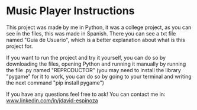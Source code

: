 # Music Player Instructions

This project was made by me in Python, it was a college project, as you can see in the files, this was made in Spanish. There you can see a txt file named "Guia de Usuario", which is a better explanation about what is this project for.

If you want to run the project and try it yourself, you can do so by downloading the files, opening Python and running it manually by running the file .py named "REPRODUCTOR" 
(you may need to install the library "pygame" for it to work, you can do so by going to your terminal and writing the next command "pip install pygame")


If you have any questions feel free to ask!
You can contact me in: www.linkedin.com/in/jdavid-espinoza 
